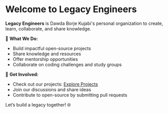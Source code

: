 # Welcome to Legacy Engineers

**Legacy Engineers** is Dawda Borje Kujabi's personal organization to create, learn, collaborate, and share knowledge.

🌟 **What We Do:**
- Build impactful open-source projects
- Share knowledge and resources
- Offer mentorship opportunities
- Collaborate on coding challenges and study groups

🚀 **Get Involved:**
- Check out our projects: [Explore Projects](https://github.com/orgs/Legacy-Engineers/repositories)
- Join our discussions and share ideas
- Contribute to open-source by submitting pull requests

Let’s build a legacy together! 🌐
